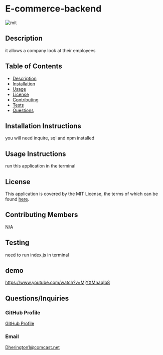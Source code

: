 # E-commerce-backend
![mit](https://img.shields.io/badge/license-MIT%20License-red)
      
  ## Description
  it allows a company look at their employees
  ## Table of Contents
  * [Description](#description)
  * [Installation](#installation)
  * [Usage](#usage)
  * [License](#license)
  * [Contributing](#contributing)
  * [Tests](#tests)
  * [Questions](#questions)
  ## Installation Instructions 
  you will need inquire, sql and npm installed
  ## Usage Instructions
  run this application in the terminal
  ## License
  This application is covered by the MIT License, the terms of which can be found [here](https://opensource.org/licenses/MIT).
  ## Contributing Members
  N/A
  ## Testing 
  need to run index.js in terminal
  ## demo
  https://www.youtube.com/watch?v=MjYXMnaqIb8
  ## Questions/Inquiries 
  ### GitHub Profile
  [GitHub Profile](http://github.com/Dherington1)
  ### Email
  Dherington1@comcast.net
